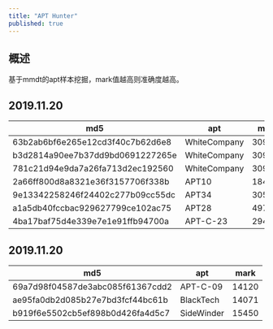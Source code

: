 ```yaml
---
title: "APT Hunter"
published: true
---
```


## 概述

基于mmdt的apt样本挖掘，mark值越高则准确度越高。

## 2019.11.20

|md5|apt|mark|
|----|----|----|
|63b2ab6bf6e265e12cd3f40c7b62d6e8|WhiteCompany|30900|
|b3d2814a90ee7b37dd9bd0691227265e|WhiteCompany|30900|
|781c21d94e9da7a26fa713d2ec192560|WhiteCompany|30900|
|2a66ff800d8a8321e36f3157706f338b|APT10|184987|
|9e13342258246f24402c277b09cc55dc|APT34|30559|
|a1a5db40fccbac929627799ce102ac75|APT28|4978|
|4ba17baf75d4e339e7e1e91ffb94700a|APT-C-23|29479|


<!--more-->

## 2019.11.20

|md5|apt|mark|
|----|----|----|
|69a7d98f04587de3abc085f61367cdd2|APT-C-09|14120|
|ae95fa0db2d085b27e7bd3fcf44bc61b|BlackTech|14071|
|b919f6e5502cb5ef898b0d426fa4d5c7|SideWinder|15450|